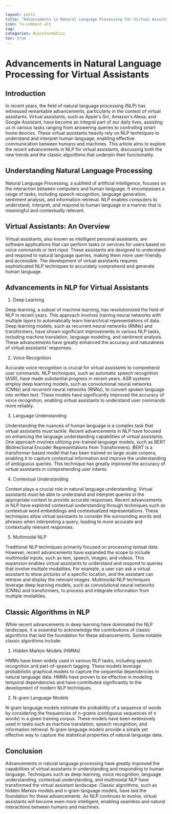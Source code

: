 ```yaml
---

layout: posts
title: "Advancements in Natural Language Processing for Virtual Assistants"
icon: fa-comment-alt
tag:      
categories: Bioinformatics
toc: true
---
```




# Advancements in Natural Language Processing for Virtual Assistants

## Introduction

In recent years, the field of natural language processing (NLP) has witnessed remarkable advancements, particularly in the context of virtual assistants. Virtual assistants, such as Apple's Siri, Amazon's Alexa, and Google Assistant, have become an integral part of our daily lives, assisting us in various tasks ranging from answering queries to controlling smart home devices. These virtual assistants heavily rely on NLP techniques to understand and interpret human language, enabling effective communication between humans and machines. This article aims to explore the recent advancements in NLP for virtual assistants, discussing both the new trends and the classic algorithms that underpin their functionality.

## Understanding Natural Language Processing

Natural Language Processing, a subfield of artificial intelligence, focuses on the interaction between computers and human language. It encompasses a range of tasks, including speech recognition, language generation, sentiment analysis, and information retrieval. NLP enables computers to understand, interpret, and respond to human language in a manner that is meaningful and contextually relevant.

## Virtual Assistants: An Overview

Virtual assistants, also known as intelligent personal assistants, are software applications that can perform tasks or services for users based on voice commands or text input. These assistants are designed to understand and respond to natural language queries, making them more user-friendly and accessible. The development of virtual assistants requires sophisticated NLP techniques to accurately comprehend and generate human language.

## Advancements in NLP for Virtual Assistants

1. Deep Learning

Deep learning, a subset of machine learning, has revolutionized the field of NLP in recent years. This approach involves training neural networks with multiple layers to automatically learn hierarchical representations of data. Deep learning models, such as recurrent neural networks (RNNs) and transformers, have shown significant improvements in various NLP tasks, including machine translation, language modeling, and sentiment analysis. These advancements have greatly enhanced the accuracy and naturalness of virtual assistants' responses.

2. Voice Recognition

Accurate voice recognition is crucial for virtual assistants to comprehend user commands. NLP techniques, such as automatic speech recognition (ASR), have made substantial progress in recent years. ASR systems employ deep learning models, such as convolutional neural networks (CNNs) and recurrent neural networks (RNNs), to convert spoken language into written text. These models have significantly improved the accuracy of voice recognition, enabling virtual assistants to understand user commands more reliably.

3. Language Understanding

Understanding the nuances of human language is a complex task that virtual assistants must tackle. Recent advancements in NLP have focused on enhancing the language understanding capabilities of virtual assistants. One approach involves utilizing pre-trained language models, such as BERT (Bidirectional Encoder Representations from Transformers). BERT is a transformer-based model that has been trained on large-scale corpora, enabling it to capture contextual information and improve the understanding of ambiguous queries. This technique has greatly improved the accuracy of virtual assistants in comprehending user intents.

4. Contextual Understanding

Context plays a crucial role in natural language understanding. Virtual assistants must be able to understand and interpret queries in the appropriate context to provide accurate responses. Recent advancements in NLP have explored contextual understanding through techniques such as contextual word embeddings and contextualized representations. These techniques allow virtual assistants to consider the surrounding words and phrases when interpreting a query, leading to more accurate and contextually relevant responses.

5. Multimodal NLP

Traditional NLP techniques primarily focused on processing textual data. However, recent advancements have expanded the scope to include multimodal inputs, such as text, speech, images, and videos. This expansion enables virtual assistants to understand and respond to queries that involve multiple modalities. For example, a user can ask a virtual assistant to show pictures of a specific location, and the assistant can retrieve and display the relevant images. Multimodal NLP techniques leverage deep learning models, such as convolutional neural networks (CNNs) and transformers, to process and integrate information from multiple modalities.

## Classic Algorithms in NLP

While recent advancements in deep learning have dominated the NLP landscape, it is essential to acknowledge the contributions of classic algorithms that laid the foundation for these advancements. Some notable classic algorithms include:

1. Hidden Markov Models (HMMs)

HMMs have been widely used in various NLP tasks, including speech recognition and part-of-speech tagging. These models leverage probabilistic graphical models to capture the sequential dependencies in natural language data. HMMs have proven to be effective in modeling temporal dependencies and have contributed significantly to the development of modern NLP techniques.

2. N-gram Language Models

N-gram language models estimate the probability of a sequence of words by considering the frequencies of n-grams (contiguous sequences of n words) in a given training corpus. These models have been extensively used in tasks such as machine translation, speech recognition, and information retrieval. N-gram language models provide a simple yet effective way to capture the statistical properties of natural language data.

## Conclusion

Advancements in natural language processing have greatly improved the capabilities of virtual assistants in understanding and responding to human language. Techniques such as deep learning, voice recognition, language understanding, contextual understanding, and multimodal NLP have transformed the virtual assistant landscape. Classic algorithms, such as hidden Markov models and n-gram language models, have laid the foundation for these advancements. As NLP continues to evolve, virtual assistants will become even more intelligent, enabling seamless and natural interactions between humans and machines.